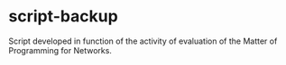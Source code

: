 # script-backup
Script developed in function of the activity of evaluation of the Matter of Programming for Networks.
